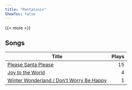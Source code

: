 ```yaml
---
title: "Pentatonix"
ShowToc: false
---
```


{{< more >}}

## Songs
Title | Plays 
----- | -----: 
[Please Santa Please](/songs/please-santa-please) | 15
[Joy to the World](/songs/joy-to-the-world) | 4
[Winter Wonderland / Don't Worry Be Happy](/songs/winter-wonderland-dont-worry-be-happy) | 1

